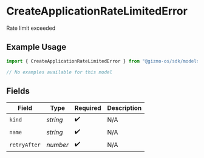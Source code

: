 # CreateApplicationRateLimitedError

Rate limit exceeded

## Example Usage

```typescript
import { CreateApplicationRateLimitedError } from "@gizmo-os/sdk/models/errors";

// No examples available for this model
```

## Fields

| Field              | Type               | Required           | Description        |
| ------------------ | ------------------ | ------------------ | ------------------ |
| `kind`             | *string*           | :heavy_check_mark: | N/A                |
| `name`             | *string*           | :heavy_check_mark: | N/A                |
| `retryAfter`       | *number*           | :heavy_check_mark: | N/A                |
